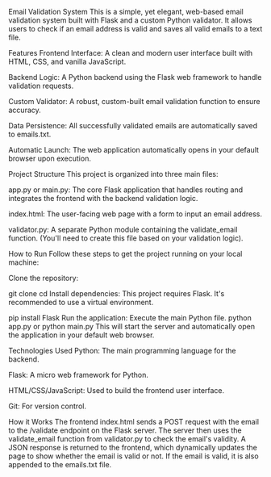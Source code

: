Email Validation System
This is a simple, yet elegant, web-based email validation system built with Flask and a custom Python validator. It allows users to check if an email address is valid and saves all valid emails to a text file.

Features
Frontend Interface: A clean and modern user interface built with HTML, CSS, and vanilla JavaScript.

Backend Logic: A Python backend using the Flask web framework to handle validation requests.

Custom Validator: A robust, custom-built email validation function to ensure accuracy.

Data Persistence: All successfully validated emails are automatically saved to emails.txt.

Automatic Launch: The web application automatically opens in your default browser upon execution.

Project Structure
This project is organized into three main files:

app.py or main.py: The core Flask application that handles routing and integrates the frontend with the backend validation logic.

index.html: The user-facing web page with a form to input an email address.

validator.py: A separate Python module containing the validate_email function. (You'll need to create this file based on your validation logic).

How to Run
Follow these steps to get the project running on your local machine:

Clone the repository:

git clone <your-repository-url>
cd <your-repository-name>
Install dependencies: This project requires Flask. It's recommended to use a virtual environment.

pip install Flask
Run the application: Execute the main Python file.
python app.py
or
python main.py
This will start the server and automatically open the application in your default web browser.

Technologies Used
Python: The main programming language for the backend.

Flask: A micro web framework for Python.

HTML/CSS/JavaScript: Used to build the frontend user interface.

Git: For version control.

How it Works
The frontend index.html sends a POST request with the email to the /validate endpoint on the Flask server. The server then uses the validate_email function from validator.py to check the email's validity. A JSON response is returned to the frontend, which dynamically updates the page to show whether the email is valid or not. If the email is valid, it is also appended to the emails.txt file.

